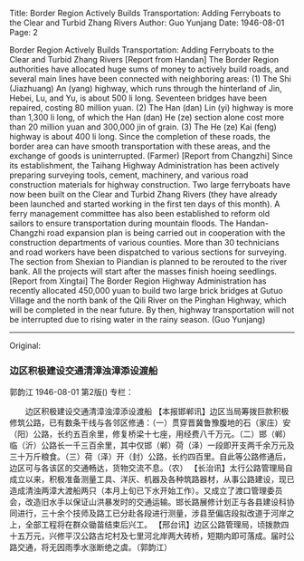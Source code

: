 Title: Border Region Actively Builds Transportation: Adding Ferryboats to the Clear and Turbid Zhang Rivers
Author: Guo Yunjang
Date: 1946-08-01
Page: 2

Border Region Actively Builds Transportation: Adding Ferryboats to the Clear and Turbid Zhang Rivers
[Report from Handan] The Border Region authorities have allocated huge sums of money to actively build roads, and several main lines have been connected with neighboring areas: (1) The Shi (Jiazhuang) An (yang) highway, which runs through the hinterland of Jin, Hebei, Lu, and Yu, is about 500 li long. Seventeen bridges have been repaired, costing 80 million yuan. (2) The Han (dan) Lin (yi) highway is more than 1,300 li long, of which the Han (dan) He (ze) section alone cost more than 20 million yuan and 300,000 jin of grain. (3) The He (ze) Kai (feng) highway is about 400 li long. Since the completion of these roads, the border area can have smooth transportation with these areas, and the exchange of goods is uninterrupted. (Farmer)
[Report from Changzhi] Since its establishment, the Taihang Highway Administration has been actively preparing surveying tools, cement, machinery, and various road construction materials for highway construction. Two large ferryboats have now been built on the Clear and Turbid Zhang Rivers (they have already been launched and started working in the first ten days of this month). A ferry management committee has also been established to reform old sailors to ensure transportation during mountain floods. The Handan-Changzhi road expansion plan is being carried out in cooperation with the construction departments of various counties. More than 30 technicians and road workers have been dispatched to various sections for surveying. The section from Shexian to Piandian is planned to be rerouted to the river bank. All the projects will start after the masses finish hoeing seedlings.
[Report from Xingtai] The Border Region Highway Administration has recently allocated 450,000 yuan to build two large brick bridges at Gutuo Village and the north bank of the Qili River on the Pinghan Highway, which will be completed in the near future. By then, highway transportation will not be interrupted due to rising water in the rainy season. (Guo Yunjang)



<hr /> 

Original: 


### 边区积极建设交通清漳浊漳添设渡船
郭韵江
1946-08-01
第2版()
专栏：

　　边区积极建设交通清漳浊漳添设渡船
    【本报邯郸讯】边区当局筹拨巨款积极修筑公路，已有数条干线与各邻区修通：（一）贯穿晋冀鲁豫腹地的石（家庄）安（阳）公路，长约五百余里，修复桥梁十七座，用经费八千万元。（二）邯（郸）临（沂）公路长一千三百余里，其中仅邯（郸）荷（泽）一段即开支两千余万元及三十万斤粮食。（三）荷（泽）开（封）公路，长约四百里。自此等公路修通后，边区可与各该区的交通畅达，货物交流不息。（农）
    【长治讯】太行公路管理局自成立以来，积极准备测量工具、洋灰、机器及各种筑路器材，从事公路建设，现已造成清浊两漳大渡船两只（本月上旬已下水开始工作）。又成立了渡口管理委员会，改造旧水手以保证山洪暴发时的交通运输。邯长路展修计划正与各县建设科协同进行，三十余个技师及路工已分赴各段进行测量，涉县至偏店段拟改道于河岸之上，全部工程将在群众锄苗结束后兴工。
    【邢台讯】边区公路管理局，顷拨款四十五万元，兴修平汉公路古坨村及七里河北岸两大砖桥，短期内即可落成。届时公路交通，将无因雨季水涨断绝之虞。（郭韵江）
